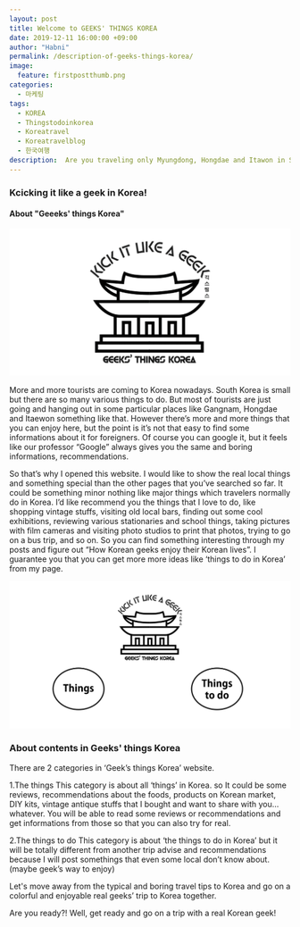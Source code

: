 ```yaml
---
layout: post
title: Welcome to GEEKS' THINGS KOREA
date: 2019-12-11 16:00:00 +09:00
author: "Habni"
permalink: /description-of-geeks-things-korea/
image:
  feature: firstpostthumb.png
categories:
  - 마케팅
tags:
  - KOREA
  - Thingstodoinkorea
  - Koreatravel
  - Koreatravelblog
  - 한국여행
description:  Are you traveling only Myungdong, Hongdae and Itawon in Seoul Korea? Are you feeling frustrated to search tings to do in korea? Then maybe you’re missing a lot of things out! Please check this out for your real Korean experience.
---
```


### Kcicking it like a geek in Korea!

#### About "Geeeks' things Korea"

 ![mainpic](/img/post/01/firstpost.png)

 More and more tourists are coming to Korea nowadays. South Korea is small but there are so many various things to do. But most of tourists are just going and hanging out in some particular places like Gangnam, Hongdae and Itaewon something like that. However there’s more and more things that you can enjoy here, but the point is it’s not that easy to find some informations about it for foreigners. Of course you can google it, but it feels like our professor “Google” always gives you the same and boring informations, recommendations.

 So that’s why I opened this website. I would like to show the real local things and something special than the other pages that you’ve searched so far. It could be something minor nothing  like major things which travelers normally do in Korea. 
 I’d like recommend you the things that I love to do, like shopping vintage stuffs, visiting old local bars, finding out some cool exhibitions, reviewing various stationaries and school things, taking pictures with film cameras and visiting photo studios to print that photos, trying to go on a bus trip, and so on. So you can find something interesting through my posts and figure out “How Korean geeks enjoy their Korean lives”. 
I guarantee you that you can get more more ideas like ‘things to do in Korea’ from my page.



 ![firstpic](/img/post/01/firstpost01.jpg)

### About contents in Geeks' things Korea

There are 2 categories in ‘Geek’s things Korea’ website.


1.The things
 This category is about all ‘things’ in Korea. so It could be some reviews, recommendations about the foods, products on Korean market, DIY kits, vintage antique stuffs that I bought and want to share with you… whatever.
 You will be able to read some reviews or recommendations and get informations from those so that you can also try for real.

2.The things to do 
 This category is about ‘the things to do in Korea’ but it will be totally different from another trip advise and recommendations because I will post somethings that even some local don’t know about. (maybe geek’s way to enjoy)

Let's move away from the typical and boring travel tips to Korea and go on a colorful and enjoyable real geeks’ trip to Korea together.

Are you ready?!
Well, get ready and go on a trip with a real Korean geek!
